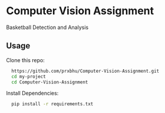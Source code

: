 
# Computer Vision Assignment
Basketball Detection and Analysis


## Usage

Clone this repo:

```bash
  https://github.com/prxbhu/Computer-Vision-Assignment.git
  cd my-project
  cd Computer-Vision-Assignment
```
Install Dependencies:

```bash
  pip install -r requirements.txt
```
